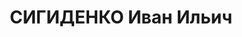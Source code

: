 ---
title: СИГИДЕНКО Иван Ильич
description: "Род. в 1894, Украина, Днепропетровская обл., Мелитопольский р-н, п.\
  \ Аскания-Нова, украинец. Проживал: РСФСР, Свердловская обл., г. Красноуральск.\
  \ Крас-ноуральский медеплавильный завод, ОКС, ВрИО начальника. \n  Арестован 19.02.1937.\
  \ Приговор: 31.03.1937 – ВМН. Расстрелян 01.04.1937"
---